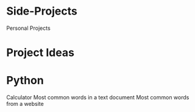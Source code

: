 # Side-Projects
Personal Projects

# Project Ideas
# Python
Calculator
Most common words in a text document
Most common words from a website